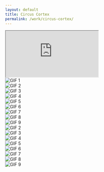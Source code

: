 ```yaml
---
layout: default
title: Circus Cortex
permalink: /work/circus-cortex/
---
```


<div class="container mt-5 pt-5">
<div class="ratio ratio-16x9 mb-5">
  <iframe src="https://www.youtube.com/embed/aqz-KE-bpKQ?controls=0&modestbranding=1&rel=0&iv_load_policy=3&fs=0&disablekb=1" title="Sample Video" allowfullscreen></iframe>
</div>

<div class="row g-4">
  <div class="col-md-4"><img src="https://media.giphy.com/media/xUPGcguWZHRC2HyBRS/giphy.gif" class="grid-image" alt="GIF 1"></div>
  <div class="col-md-4"><img src="https://media.giphy.com/media/xUPGcguWZHRC2HyBRS/giphy.gif" class="grid-image" alt="GIF 2"></div>
  <div class="col-md-4"><img src="https://media.giphy.com/media/xUPGcguWZHRC2HyBRS/giphy.gif" class="grid-image" alt="GIF 3"></div>
  <div class="col-md-4"><img src="https://media.giphy.com/media/xUPGcguWZHRC2HyBRS/giphy.gif" class="grid-image" alt="GIF 4"></div>
  <div class="col-md-4"><img src="https://media.giphy.com/media/xUPGcguWZHRC2HyBRS/giphy.gif" class="grid-image" alt="GIF 5"></div>
  <div class="col-md-4"><img src="https://media.giphy.com/media/xUPGcguWZHRC2HyBRS/giphy.gif" class="grid-image" alt="GIF 6"></div>
  <div class="col-md-4"><img src="https://media.giphy.com/media/xUPGcguWZHRC2HyBRS/giphy.gif" class="grid-image" alt="GIF 7"></div>
  <div class="col-md-4"><img src="https://media.giphy.com/media/xUPGcguWZHRC2HyBRS/giphy.gif" class="grid-image" alt="GIF 8"></div>
  <div class="col-md-4"><img src="https://media.giphy.com/media/xUPGcguWZHRC2HyBRS/giphy.gif" class="grid-image" alt="GIF 9"></div>
</div>
</div>
  <div class="col-md-4"><img src="https://media.giphy.com/media/f9k1tV7HyORcngKF8v/giphy.gif" class="grid-image" alt="GIF 2"></div>
  <div class="col-md-4"><img src="https://media.giphy.com/media/3oKIPf3C7HqqYBVcCk/giphy.gif" class="grid-image" alt="GIF 3"></div>
  <div class="col-md-4"><img src="https://media.giphy.com/media/l0MYt5jPR6QX5pnqM/giphy.gif" class="grid-image" alt="GIF 4"></div>
  <div class="col-md-4"><img src="https://media.giphy.com/media/1d5z6P9gECV1e/giphy.gif" class="grid-image" alt="GIF 5"></div>
  <div class="col-md-4"><img src="https://media.giphy.com/media/xT5LMHxhOfscxPfIfm/giphy.gif" class="grid-image" alt="GIF 6"></div>
  <div class="col-md-4"><img src="https://media.giphy.com/media/26n6WywJyh39n1pBu/giphy.gif" class="grid-image" alt="GIF 7"></div>
  <div class="col-md-4"><img src="https://media.giphy.com/media/xT8qBepJQzUjz1bOso/giphy.gif" class="grid-image" alt="GIF 8"></div>
  <div class="col-md-4"><img src="https://media.giphy.com/media/3orieV5aXgzR9LWxSo/giphy.gif" class="grid-image" alt="GIF 9"></div>
</div>
